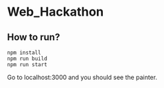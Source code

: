 # Web_Hackathon

## How to run?

``` 
npm install
npm run build
npm run start
```

Go to localhost:3000 and you should see the painter.
